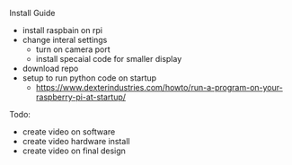Install Guide 
- install raspbain on rpi
- change interal settings
  - turn on camera port
  - install specaial code for smaller display
- download repo
- setup to run python code on startup
  - https://www.dexterindustries.com/howto/run-a-program-on-your-raspberry-pi-at-startup/

Todo: 
- create video on software
- create video hardware install
- create video on final design
